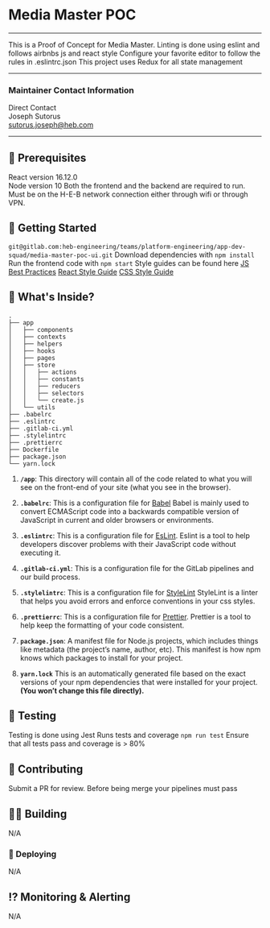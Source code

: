 # Media Master POC

---

This is a Proof of Concept for Media Master.
Linting is done using eslint and follows airbnbs js and react style
Configure your favorite editor to follow the rules in .eslintrc.json
This project uses Redux for all state management

---

### Maintainer Contact Information

Direct Contact<br>
Joseph Sutorus<br>
sutorus.joseph@heb.com

---

## 📝 Prerequisites

React version 16.12.0<br>
Node version 10
Both the frontend and the backend are required to run.
Must be on the H-E-B network connection either through wifi or through VPN.

## 🚀 Getting Started

`git@gitlab.com:heb-engineering/teams/platform-engineering/app-dev-squad/media-master-poc-ui.git`
Download dependencies with `npm install`<br>
Run the frontend code with `npm start`
Style guides can be found here
[JS Best Practices](https://github.com/airbnb/javascript)
[React Style Guide](https://github.com/airbnb/javascript/tree/master/react#naming)
[CSS Style Guide](https://github.com/airbnb/css)

## 🧐 What's Inside?

    .
    ├── app
    │   ├── components
    │   ├── contexts
    │   ├── helpers
    │   ├── hooks
    │   ├── pages
    │   ├── store
    │   │   ├── actions
    │   │   ├── constants
    │   │   ├── reducers
    │   │   ├── selectors
    │   │   └── create.js
    │   └── utils
    ├── .babelrc
    ├── .eslintrc
    ├── .gitlab-ci.yml
    ├── .stylelintrc
    ├── .prettierrc
    ├── Dockerfile
    ├── package.json
    └── yarn.lock

1. **`/app`**: This directory will contain all of the code related to what you will see on the front-end of your site (what you see in the browser).

2. **`.babelrc`**: This is a configuration file for [Babel](https://babeljs.io/) Babel is mainly used to convert ECMAScript code into a backwards compatible version of JavaScript in current and older browsers or environments.

3. **`.eslintrc`**: This is a configuration file for [EsLint](https://eslint.org/). Eslint is a tool to help developers discover problems with their JavaScript code without executing it.

4. **`.gitlab-ci.yml`**: This is a configuration file for the GitLab pipelines and our build process.

5. **`.stylelintrc`**: This is a configuration file for [StyleLint](https://stylelint.io/) StyleLint is a linter that helps you avoid errors and enforce conventions in your css styles.

6. **`.prettierrc`**: This is a configuration file for [Prettier](https://prettier.io/). Prettier is a tool to help keep the formatting of your code consistent.

7. **`package.json`**: A manifest file for Node.js projects, which includes things like metadata (the project’s name, author, etc). This manifest is how npm knows which packages to install for your project.

8. **`yarn.lock`** This is an automatically generated file based on the exact versions of your npm dependencies that were installed for your project. **(You won’t change this file directly).**

## 🧪 Testing

Testing is done using Jest
Runs tests and coverage
`npm run test`
Ensure that all tests pass and coverage is > 80%

## 📖 Contributing

Submit a PR for review.
Before being merge your pipelines must pass

## 👷‍️👷‍ Building
N/A

### 🚢 Deploying
N/A

## ⁉️ Monitoring & Alerting
N/A
